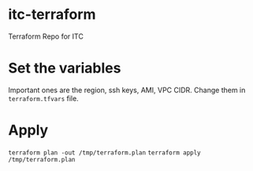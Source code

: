 # itc-terraform
Terraform Repo for ITC

# Set the variables
Important ones are the region, ssh keys, AMI, VPC CIDR. Change them in `terraform.tfvars` file.

# Apply
`terraform plan -out /tmp/terraform.plan`
`terraform apply /tmp/terraform.plan`
